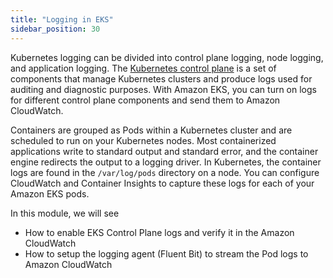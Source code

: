 ```yaml
---
title: "Logging in EKS"
sidebar_position: 30
---
```


Kubernetes logging can be divided into control plane logging, node logging, and application logging. The [Kubernetes control plane](https://kubernetes.io/docs/concepts/overview/components/#control-plane-components) is a set of components that manage Kubernetes clusters and produce logs used for auditing and diagnostic purposes. With Amazon EKS, you can turn on logs for different control plane components and send them to Amazon CloudWatch.

Containers are grouped as Pods within a Kubernetes cluster and are scheduled to run on your Kubernetes nodes. Most containerized applications write to standard output and standard error, and the container engine redirects the output to a logging driver. In Kubernetes, the container logs are found in the `/var/log/pods` directory on a node. You can configure CloudWatch and Container Insights to capture these logs for each of your Amazon EKS pods.

In this module, we will see 
 - How to enable EKS Control Plane logs and verify it in the Amazon CloudWatch
 - How to setup the logging agent (Fluent Bit) to stream the Pod logs to Amazon CloudWatch

